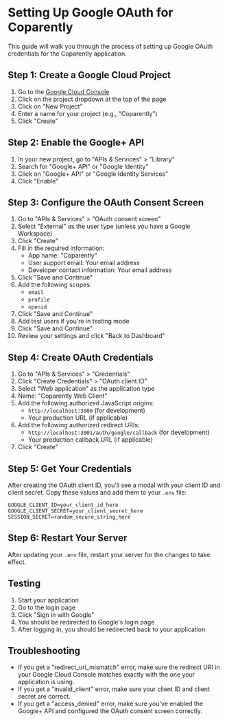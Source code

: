 # Setting Up Google OAuth for Coparently

This guide will walk you through the process of setting up Google OAuth credentials for the Coparently application.

## Step 1: Create a Google Cloud Project

1. Go to the [Google Cloud Console](https://console.cloud.google.com/)
2. Click on the project dropdown at the top of the page
3. Click on "New Project"
4. Enter a name for your project (e.g., "Coparently")
5. Click "Create"

## Step 2: Enable the Google+ API

1. In your new project, go to "APIs & Services" > "Library"
2. Search for "Google+ API" or "Google Identity"
3. Click on "Google+ API" or "Google Identity Services"
4. Click "Enable"

## Step 3: Configure the OAuth Consent Screen

1. Go to "APIs & Services" > "OAuth consent screen"
2. Select "External" as the user type (unless you have a Google Workspace)
3. Click "Create"
4. Fill in the required information:
   - App name: "Coparently"
   - User support email: Your email address
   - Developer contact information: Your email address
5. Click "Save and Continue"
6. Add the following scopes:
   - `email`
   - `profile`
   - `openid`
7. Click "Save and Continue"
8. Add test users if you're in testing mode
9. Click "Save and Continue"
10. Review your settings and click "Back to Dashboard"

## Step 4: Create OAuth Credentials

1. Go to "APIs & Services" > "Credentials"
2. Click "Create Credentials" > "OAuth client ID"
3. Select "Web application" as the application type
4. Name: "Coparently Web Client"
5. Add the following authorized JavaScript origins:
   - `http://localhost:3000` (for development)
   - Your production URL (if applicable)
6. Add the following authorized redirect URIs:
   - `http://localhost:3001/auth/google/callback` (for development)
   - Your production callback URL (if applicable)
7. Click "Create"

## Step 5: Get Your Credentials

After creating the OAuth client ID, you'll see a modal with your client ID and client secret. Copy these values and add them to your `.env` file:

```
GOOGLE_CLIENT_ID=your_client_id_here
GOOGLE_CLIENT_SECRET=your_client_secret_here
SESSION_SECRET=random_secure_string_here
```

## Step 6: Restart Your Server

After updating your `.env` file, restart your server for the changes to take effect.

## Testing

1. Start your application
2. Go to the login page
3. Click "Sign in with Google"
4. You should be redirected to Google's login page
5. After logging in, you should be redirected back to your application

## Troubleshooting

- If you get a "redirect_uri_mismatch" error, make sure the redirect URI in your Google Cloud Console matches exactly with the one your application is using.
- If you get a "invalid_client" error, make sure your client ID and client secret are correct.
- If you get a "access_denied" error, make sure you've enabled the Google+ API and configured the OAuth consent screen correctly. 